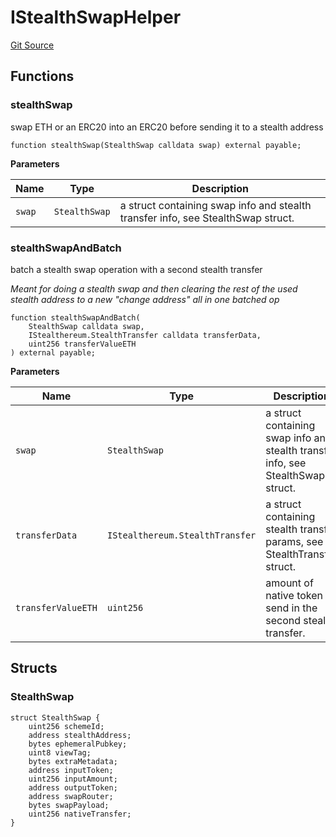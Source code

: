 # IStealthSwapHelper
[Git Source](https://github.com/kassandraoftroy/erc5564-contracts/blob/17f8300a258dafc126636bf4c6b2cff57409473e/src/interfaces/IStealthSwapHelper.sol)


## Functions
### stealthSwap

swap ETH or an ERC20 into an ERC20 before sending it to a stealth address


```solidity
function stealthSwap(StealthSwap calldata swap) external payable;
```
**Parameters**

|Name|Type|Description|
|----|----|-----------|
|`swap`|`StealthSwap`|a struct containing swap info and stealth transfer info, see StealthSwap struct.|


### stealthSwapAndBatch

batch a stealth swap operation with a second stealth transfer

*Meant for doing a stealth swap and then clearing the rest of the used stealth address to a new "change address" all in one batched op*


```solidity
function stealthSwapAndBatch(
    StealthSwap calldata swap,
    IStealthereum.StealthTransfer calldata transferData,
    uint256 transferValueETH
) external payable;
```
**Parameters**

|Name|Type|Description|
|----|----|-----------|
|`swap`|`StealthSwap`|a struct containing swap info and stealth transfer info, see StealthSwap struct.|
|`transferData`|`IStealthereum.StealthTransfer`|a struct containing stealth transfer params, see StealthTransfer struct.|
|`transferValueETH`|`uint256`|amount of native token to send in the second stealth transfer.|


## Structs
### StealthSwap

```solidity
struct StealthSwap {
    uint256 schemeId;
    address stealthAddress;
    bytes ephemeralPubkey;
    uint8 viewTag;
    bytes extraMetadata;
    address inputToken;
    uint256 inputAmount;
    address outputToken;
    address swapRouter;
    bytes swapPayload;
    uint256 nativeTransfer;
}
```

